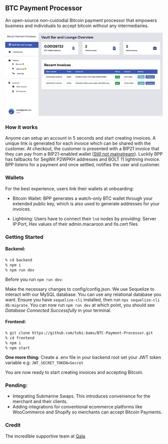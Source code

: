 ## BTC Payment Processor
An open-source non-custodial Bitcoin payment processor that empowers business and individuals to accept bitcoin without any intermediaries. 

![image](bpp.png)

### How it works

Anyone can setup an account in 5 seconds and start creating invoices. A unique link is generated for each invoice which can be shared with the customer. At checkout, the customer is presented with a BIP21 invoice that they can pay from a BIP21-enabled wallet ([Still not mainstream](https://bitcoinqr.dev)). Luckily BPP has fallbacks for SegWit P2WPKH addresses and BOLT 11 lightning invoice. BPP listens for a payment and once settled, notifies the user and customer. 

### Wallets

For the best experience, users link their wallets at onboarding:

- Bitcoin Wallet: BPP generates a watch-only BTC wallet through your extended public key, which is also used to generate addresses for your invoices. 
  
- Lightning: Users have to connect their `lnd` nodes by providing: Server IP:Port, Hex values of their admin.macaroon and tls.cert files

### Getting Started

#### Backend:
```
% cd backend
% npm i
% npm run dev
```
Before you run `npm run dev`:

Make the necessary changes to config/config.json. We use Sequelize to interact with our MySQL database. You can use any relational database you want. Ensure you have `sequelize-cli` installed, then run `npx sequelize-cli db:migrate`. You can now run `npm run dev` at which point, you should see *Database Connected Successfully* in your terminal.

#### Frontend:
```
% git clone https://github.com/tobi-bams/BTC-Payment-Processor.git
% cd frontend
% npm i
% npm start
```

**One more thing:** Create a .env file in your backend root set your JWT token variable e.g: `JWT_SECRET_TOKEN=Secret` 

You are now ready to start creating invoices and accepting Bitcoin.

### Pending:
- Integrating Submarine Swaps. This introduces convenience for the merchant and their clients. 
- Adding integrations for conventional ecommerce platforms like WooCommerce and Shopify so merchants can accept Bitcoin Payments. 
  

### Credit
The incredible supportive team at [Qala](https://qala.dev) 
